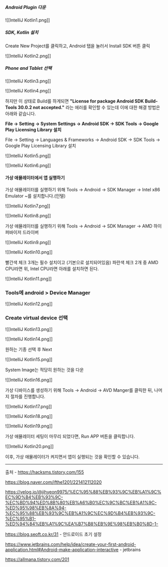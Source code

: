 ##### Android Plugin 다운

![[IntelliJ Kotlin1.png]]


##### SDK, Kotlin 설치

Create New Project를 클릭하고, Android 탭을 눌러서 Install SDK 버튼 클릭

![[IntelliJ Kotlin2.png]]



##### Phone and Tablet 선택

![[IntelliJ Kotlin3.png]]


![[IntelliJ Kotlin4.png]]


하지만 이 상태로 Build를 하게되면 **"License for package Android SDK Build-Tools 30.0.2 not accepted."** 라는 에러를 확인할 수 있는데 이에 대한 해결 방법은 아래와 같습니다.

**File -> Setting -> System Settings -> Android SDK -> SDK Tools -> Google Play Licensing Library 설치**

File -> Setting -> Languages & Frameworks -> Android SDK -> SDK Tools -> Google Play Licensing Library 설치


![[IntelliJ Kotlin5.png]]



![[IntelliJ Kotlin6.png]]

#### **가상 애뮬레이터에서 앱 실행하기**

가상 애뮬레이터를 실행하기 위해 Tools -> Android -> SDK Manager -> Intel x86 Emulator ~를 설치합니다.(인텔)



![[IntelliJ Kotlin7.png]]



![[IntelliJ Kotlin8.png]]


가상 애뮬레이터를 실행하기 위해 Tools -> Android -> SDK Manager -> AMD 하이퍼바이저 드라이버


![[IntelliJ Kotlin9.png]]


![[IntelliJ Kotlin10.png]]


빨간색 체크 3개는 필수 설치이고 (기본으로 설치되어있음) 파란색 체크 2개 중 AMD CPU라면 위, Intel CPU라면 아래를 설치하면 된다.


![[IntelliJ Kotlin11.png]]





### Tools에 android > Device Manager



![[IntelliJ Kotlin12.png]]




### Create virtual device 선택


![[IntelliJ Kotlin13.png]]




![[IntelliJ Kotlin14.png]]


원하는 기종 선택 후 Next

![[IntelliJ Kotlin15.png]]

System Image는 적당히 원하는 것을 다운


![[IntelliJ Kotlin16.png]]





가상 디바이스를 생성하기 위해 Tools -> Android -> AVD Manger를 클릭한 뒤, 나머지 절차를 진행합니다.



![[IntelliJ Kotlin17.png]]



![[IntelliJ Kotlin18.png]]



![[IntelliJ Kotlin19.png]]





가상 애뮬레이터 세팅이 마무리 되었다면, Run APP 버튼을 클릭합니다.


![[IntelliJ Kotlin20.png]]

이후, 가상 애뮬레이터가 켜지면서 앱이 실행되는 것을 확인할 수 있습니다.




---
출처 - https://hacksms.tistory.com/155

https://blog.naver.com/ifthe1201/221412112020



https://velog.io/@jihyeon9975/%EC%95%88%EB%93%9C%EB%A1%9C%EC%9D%B4%EB%93%9C-%EC%BD%94%ED%8B%80%EB%A6%B0%EC%9C%BC%EB%A1%9C-%ED%95%98%EB%8A%94-%EC%95%88%EB%93%9C%EB%A1%9C%EC%9D%B4%EB%93%9C-%EC%95%B1-%ED%94%84%EB%A1%9C%EA%B7%B8%EB%9E%98%EB%B0%8D-1-



https://blog.seoft.co.kr/31 -  안드로이드 초기 설정

https://www.jetbrains.com/help/idea/create-your-first-android-application.html#Android-make-application-interactive  - jetbrains



https://allmana.tistory.com/201